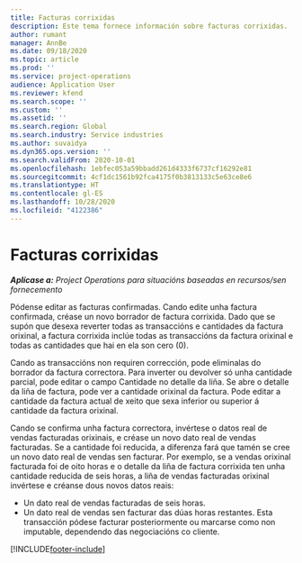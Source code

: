 ```yaml
---
title: Facturas corrixidas
description: Este tema fornece información sobre facturas corrixidas.
author: rumant
manager: AnnBe
ms.date: 09/18/2020
ms.topic: article
ms.prod: ''
ms.service: project-operations
audience: Application User
ms.reviewer: kfend
ms.search.scope: ''
ms.custom: ''
ms.assetid: ''
ms.search.region: Global
ms.search.industry: Service industries
ms.author: suvaidya
ms.dyn365.ops.version: ''
ms.search.validFrom: 2020-10-01
ms.openlocfilehash: 1ebfec053a59bbadd261d4333f6737cf16292e81
ms.sourcegitcommit: 4cf1dc1561b92fca4175f0b3813133c5e63ce8e6
ms.translationtype: HT
ms.contentlocale: gl-ES
ms.lasthandoff: 10/28/2020
ms.locfileid: "4122386"
---
```

# <a name="corrected-invoices"></a>Facturas corrixidas

_**Aplícase a:** Project Operations para situacións baseadas en recursos/sen fornecemento_

Pódense editar as facturas confirmadas. Cando edite unha factura confirmada, créase un novo borrador de factura corrixida. Dado que se supón que desexa reverter todas as transaccións e cantidades da factura orixinal, a factura corrixida inclúe todas as transaccións da factura orixinal e todas as cantidades que hai en ela son cero (0).

Cando as transaccións non requiren corrección, pode eliminalas do borrador da factura correctora. Para inverter ou devolver só unha cantidade parcial, pode editar o campo Cantidade no detalle da liña. Se abre o detalle da liña de factura, pode ver a cantidade orixinal da factura. Pode editar a cantidade da factura actual de xeito que sexa inferior ou superior á cantidade da factura orixinal.

Cando se confirma unha factura correctora, invértese o datos real de vendas facturadas orixinais, e créase un novo dato real de vendas facturadas. Se a cantidade foi reducida, a diferenza fará que tamén se cree un novo dato real de vendas sen facturar. Por exemplo, se a vendas orixinal facturada foi de oito horas e o detalle da liña de factura corrixida ten unha cantidade reducida de seis horas, a liña de vendas facturadas orixinal invértese e créanse dous novos datos reais:

- Un dato real de vendas facturadas de seis horas.
- Un dato real de vendas sen facturar das dúas horas restantes. Esta transacción pódese facturar posteriormente ou marcarse como non imputable, dependendo das negociacións co cliente.


[!INCLUDE[footer-include](../includes/footer-banner.md)]